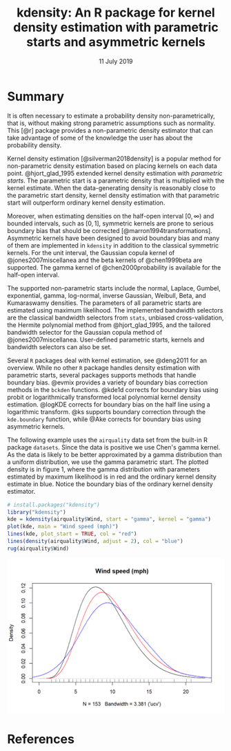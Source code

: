 ﻿---
title: 'kdensity: An R package for kernel density estimation with parametric starts and asymmetric kernels'
tags:
  - R
  - statistics
  - kernel density estimation
  - non-parametric statistics
  - non-parametrics
  - non-parametric density estimation
  - boundary bias
authors:
  - name: Jonas Moss
    orcid: 0000-0002-6876-6964
    affiliation: 1
  - name: Martin Tveten
    orcid: 0000-0002-4236-633X
    affiliation: 1
affiliations:
 - name: University of Oslo
   index: 1
date: 11 July 2019
bibliography: paper.bib
---

# Summary
It is often necessary to estimate a probability density non-parametrically, that is, without 
making strong parametric assumptions such as normality. 
This [@r] package provides a non-parametric density estimator that can take advantage of some of the knowledge the user has about the probability density.

Kernel density estimation [@silverman2018density] is a popular method for non-parametric density estimation based on placing kernels on each data point. @hjort_glad_1995 extended kernel density estimation with *parametric starts*.
The parametric start is a parametric density that is multiplied with the kernel
estimate. When the data-generating density is reasonably close to the parametric
start density, kernel density estimation with that parametric start will outperform
ordinary kernel density estimation.

Moreover, when estimating densities on the half-open interval $\left[0,\infty\right)$ and bounded intervals, such as $\left[0, 1\right]$, symmetric kernels are prone to serious boundary bias that should be corrected [@marron1994transformations]. 
Asymmetric kernels have been designed to avoid boundary bias and many of them are implemented in `kdensity` in addition to the classical symmetric kernels.
For the unit interval, the Gaussian copula kernel of @jones2007miscellanea and the beta kernels of @chen1999beta are supported. 
The gamma kernel of @chen2000probability is available for the half-open interval.

The supported non-parametric starts include the normal, Laplace, Gumbel, 
exponential, gamma, log-normal, inverse Gaussian, Weibull, Beta, and Kumaraswamy
densities. The parameters of all parametric starts are estimated using maximum 
likelihood. The implemented bandwidth selectors are the classical bandwidth 
selectors from `stats`, unbiased cross-validation, the Hermite polynomial method 
from @hjort_glad_1995, and the tailored bandwidth selector for the Gaussian 
copula method of @jones2007miscellanea. User-defined parametric starts, 
kernels and bandwidth selectors can also be set. 

Several `R` packages deal with kernel estimation, see @deng2011 for an overview. 
While no other `R` package handles density estimation with parametric starts, 
several packages supports methods that handle boundary bias. @evmix provides a 
variety of boundary bias correction methods in the `bckden` functions. @kde1d 
corrects for boundary bias using probit or logarithmically transformed 
local polynomial kernel density estimation. @logKDE corrects for 
boundary bias on the half line using a logarithmic transform. @ks supports 
boundary correction through the `kde.boundary` function, while @Ake corrects 
for boundary bias using asymmetric kernels.

The following example uses the `airquality` data set from the built-in
R package `datasets`. Since the data is positive we use Chen's gamma kernel. 
As the data is likely to be better approximated by a gamma distribution than a 
uniform distribution, we use the gamma parametric start. The plotted density is
in figure 1, where the gamma distribution with parameters estimated by maximum 
likelihood is in red and the ordinary kernel density estimate in blue. 
Notice the boundary bias of the ordinary kernel density estimator. 

```r
# install.packages("kdensity")
library("kdensity")
kde = kdensity(airquality$Wind, start = "gamma", kernel = "gamma")
plot(kde, main = "Wind speed (mph)")
lines(kde, plot_start = TRUE, col = "red")
lines(density(airquality$Wind, adjust = 2), col = "blue")
rug(airquality$Wind)
```
![The *airquality* data set. Kernel density estimate in black and estimated gamma distribution in red.](example.png)

# References
